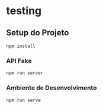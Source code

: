# testing

## Setup do Projeto
```
npm install
```

### API Fake
```
npm run server
```

### Ambiente de Desenvolvimento
```
npm run serve
```

